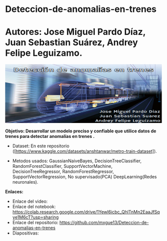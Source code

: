 # Deteccion-de-anomalias-en-trenes

# Autores: Jose Miguel Pardo Díaz, Juan Sebastian Suárez, Andrey Felipe Leguizamo. 

![BannerProyecto](https://github.com/mxgue13/Deteccion-de-anomalias-en-trenes/blob/main/BannerProyecto.png)

**Objetivo: Desarrollar un modelo preciso y confiable que utilice datos de trenes para detectar anomalías en trenes .**

- Dataset: En este repositorio ([https://www.kaggle.com/datasets/anshtanwar/metro-train-dataset]).

- Metodos usados: GaussianNaiveBayes, DecisionTreeClassifier, RandomForestClassifier, SupportVectorMachine, DecisionTreeRegressor, RandomForestRegressor, SupportVectorRegression, No supervisado(PCA) DeepLearning(Redes neuronales).

**Enlaces:**
- Enlace del video: 
- Enlace del notebook: https://colab.research.google.com/drive/1Yewl6icbc_QhlTnMn2EaaJfSqye1M6cT?usp=sharing
- Enlace del repositorio: https://github.com/mxgue13/Deteccion-de-anomalias-en-trenes
- Diapositivas: 

